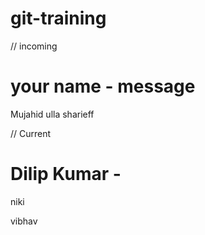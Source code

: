 # git-training

// incoming 
# your name - message 

Mujahid ulla sharieff


// Current
# Dilip Kumar -  
niki


vibhav

